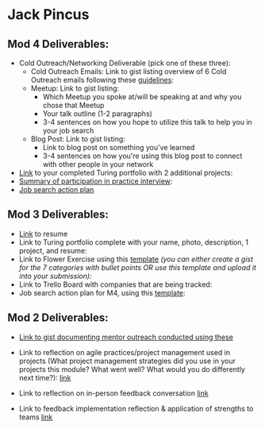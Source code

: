 # Jack Pincus

## Mod 4 Deliverables:
* Cold Outreach/Networking Deliverable (pick one of these three):
    * Cold Outreach Emails: Link to gist listing overview of 6 Cold Outreach emails following these [guidelines](https://github.com/turingschool/career-development-curriculum/blob/master/module_four/cold_outreach_deliverable_guidelines.md):
    * Meetup: Link to gist listing: 
      * Which Meetup you spoke at/will be speaking at and why you chose that Meetup
      * Your talk outline (1-2 paragraphs)
      * 3-4 sentences on how you hope to utilize this talk to help you in your job search
    * Blog Post: Link to gist listing:
       * Link to blog post on something you've learned
       * 3-4 sentences on how you're using this blog post to connect with other people in your network 
* [Link](https://www.turing.io/alumni/jack-pincus) to your completed Turing portfolio with 2 additional projects: 
* [Summary of participation in practice interview](https://gist.github.com/jwpincus/d877f2580630a13ea5704115a1210e87):
* [Job search action plan](https://github.com/jwpincus/career-development-curriculum/blob/patch-2/module_four/post_grad_plan.md)

## Mod 3 Deliverables:

* [Link](https://docs.google.com/document/d/1R3Hj8bTyaBUJNnQ3bgtVC48RkwsZez35JRA4XaFBTTU/edit) to resume  
* Link to Turing portfolio complete with your name, photo, description, 1 project, and resume:
* Link to Flower Exercise using this [template](https://github.com/turingschool/career-development-curriculum/blob/master/files/Career%20Unit%20-%20The%20Flower%20Diagram.pdf) *(you can either create a gist for the 7 categories with bullet points OR use this template and upload it into your submission):*
* Link to Trello Board with companies that are being tracked: 
* Job search action plan for M4, using this [template](https://github.com/turingschool/career-development-curriculum/blob/master/module_three/mod_4_action_plan_template.md):

## Mod 2 Deliverables:

* [Link to gist documenting mentor outreach conducted using these](https://gist.github.com/jwpincus/b7fa9b08e607099e555bff1864812151)

* Link to reflection on agile practices/project management used in projects (What project management strategies did you use in your projects this module? What went well? What would you do differently next time?): [link](https://gist.github.com/jwpincus/bef2bee4f6ddb83ba560bbfa9564ffe3)

* Link to reflection on in-person feedback conversation [link](https://gist.github.com/jwpincus/f43364e6ee3860a2981e73f391e218ba)

* Link to feedback implementation reflection & application of strengths to teams [link](https://gist.github.com/jwpincus/6ee6340a48be608399bc4ddcb0ae73df)
